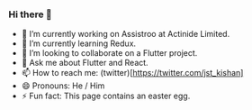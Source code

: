 ### Hi there 👋


- 🔭 I’m currently working on Assistroo at Actinide Limited.
- 🌱 I’m currently learning Redux.
- 👯 I’m looking to collaborate on a Flutter project.
- 💬 Ask me about Flutter and React.
- 📫 How to reach me: (twitter)[https://twitter.com/jst_kishan]
- 😄 Pronouns: He / Him
- ⚡ Fun fact: This page contains an easter egg.
